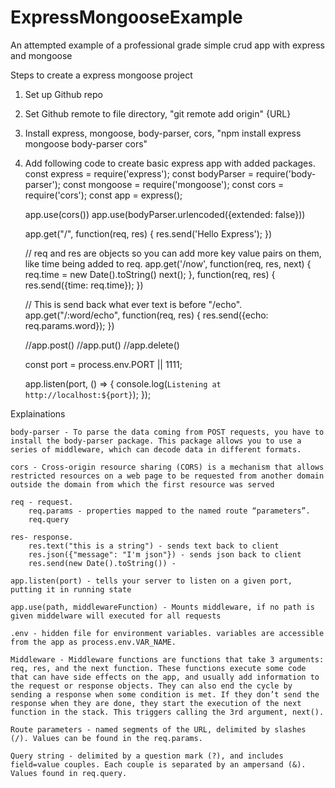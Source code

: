 # ExpressMongooseExample
An attempted example of a professional grade simple crud app with express and mongoose

Steps to create a express mongoose project
1. Set up Github repo
2. Set Github remote to file directory, "git remote add origin" {URL}
3. Install express, mongoose, body-parser, cors, "npm install express mongoose body-parser cors"
4. Add following code to create basic express app with added packages.
    const express = require('express');
    const bodyParser = require('body-parser');
    const mongoose = require('mongoose');
    const cors = require('cors');
    const app = express();

    app.use(cors())
    app.use(bodyParser.urlencoded({extended: false}))

    app.get("/", function(req, res) {
        res.send('Hello Express');
    })

    // req and res are objects so you can add more key value pairs on them, like time being added to req.
    app.get('/now', function(req, res, next) {
        req.time = new Date().toString() 
        next();
    }, function(req, res) {
        res.send({time: req.time});
    })

    // This is send back what ever text is before "/echo".
    app.get("/:word/echo", function(req, res) {
        res.send({echo: req.params.word});
    })

    //app.post()
    //app.put()
    //app.delete()

    const port = process.env.PORT || 1111;

    app.listen(port, () => {
        console.log(`Listening at http://localhost:${port}`);
    });

Explainations

    body-parser - To parse the data coming from POST requests, you have to install the body-parser package. This package allows you to use a series of middleware, which can decode data in different formats.

    cors - Cross-origin resource sharing (CORS) is a mechanism that allows restricted resources on a web page to be requested from another domain outside the domain from which the first resource was served

    req - request. 
        req.params - properties mapped to the named route “parameters”.
        req.query

    res- response. 
        res.text("this is a string") - sends text back to client
        res.json({"message": "I'm json"}) - sends json back to client
        res.send(new Date().toString()) - 

    app.listen(port) - tells your server to listen on a given port, putting it in running state

    app.use(path, middlewareFunction) - Mounts middleware, if no path is given middelware will executed for all requests

    .env - hidden file for environment variables. variables are accessible from the app as process.env.VAR_NAME.

    Middleware - Middleware functions are functions that take 3 arguments: req, res, and the next function. These functions execute some code that can have side effects on the app, and usually add information to the request or response objects. They can also end the cycle by sending a response when some condition is met. If they don’t send the response when they are done, they start the execution of the next function in the stack. This triggers calling the 3rd argument, next().

    Route parameters - named segments of the URL, delimited by slashes (/). Values can be found in the req.params.

    Query string - delimited by a question mark (?), and includes field=value couples. Each couple is separated by an ampersand (&). Values found in req.query.